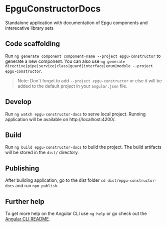 # EpguConstructorDocs

Standalone application with documentation of Epgu components and interecative library sets

## Code scaffolding

Run `ng generate component component-name --project epgu-constructor` to generate a new component. You can also use `ng generate directive|pipe|service|class|guard|interface|enum|module --project epgu-constructor`.
> Note: Don't forget to add `--project epgu-constructor` or else it will be added to the default project in your `angular.json` file.

## Develop

Run `ng watch epgu-constructor-docs` to serve local project. Running application will be available on http://localhost:4200/.

## Build

Run `ng build epgu-constructor-docs` to build the project. The build artifacts will be stored in the `dist/` directory.


## Publishing

After building application, go to the dist folder `cd dist/epgu-constructor-docs` and run `npm publish`.

## Further help

To get more help on the Angular CLI use `ng help` or go check out the [Angular CLI README](https://github.com/angular/angular-cli/blob/master/README.md).
